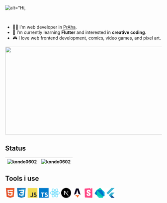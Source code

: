 <picture>
   <source srcset="https://github.com/user-attachments/assets/06730e17-70e4-421a-b967-0ccc35cf626b" media="(prefers-color-scheme: dark)"> 
   <img src="https://github.com/user-attachments/assets/b74d9257-476f-4dea-93b2-4e712de1021d" alt=alt="Hi, I'm Shun Kondo">
</picture>
 
 &nbsp;
 
  - 👨‍💻  I’m web developer in [PrAha](https://www.praha-inc.com/).
  - 📝  I’m currently learning **Flutter** and interested in **creative coding**.
  - 🎮  I love web frontend development, comics, video games, and pixel art. 

<img src="https://github.com/user-attachments/assets/8900c229-af20-4910-87d7-fc3614cc7bdc" width="846" height="282" alt="" />
  
  ## Status
  | <img src="https://github-readme-stats.vercel.app/api?username=kondo0602&show_icons=true&theme=vue" alt="kondo0602" />  | <img src="https://github-readme-stats.vercel.app/api/top-langs/?username=kondo0602&layout=compact&hide=html&theme=vue" alt="kondo0602" /> |
  | ------------- | ------------- |
 
   ## Tools i use
  <p align="left">
    <img src="https://raw.githubusercontent.com/devicons/devicon/master/icons/html5/html5-original.svg" alt="html5" width="32" height="32"/>
    <img src="https://raw.githubusercontent.com/devicons/devicon/master/icons/css3/css3-original.svg" alt="css3" width="32" height="32"/>
    <img src="https://raw.githubusercontent.com/devicons/devicon/master/icons/javascript/javascript-original.svg" alt="javascript" width="32" height="32"/>
    <img src="https://raw.githubusercontent.com/devicons/devicon/master/icons/typescript/typescript-original.svg" alt="typescript" width="32" height="32"/>
    <img src="https://raw.githubusercontent.com/devicons/devicon/master/icons/react/react-original.svg" alt="react" width="32" height="32"/>
    <img src="https://raw.githubusercontent.com/devicons/devicon/master/icons/nextjs/nextjs-original.svg" alt="nextjs" width="32" height="32"/>
    <img src="https://raw.githubusercontent.com/devicons/devicon/master/icons/astro/astro-original.svg" alt="astro" width="32" height="32"/>
    <img src="https://raw.githubusercontent.com/devicons/devicon/master/icons/storybook/storybook-original.svg" alt="storybook" width="32" height="32"/>
    <img src="https://raw.githubusercontent.com/devicons/devicon/master/icons/dart/dart-original.svg" alt="dart" width="32" height="32"/>
    <img src="https://raw.githubusercontent.com/devicons/devicon/master/icons/flutter/flutter-original.svg" alt="dart" width="32" height="32"/>
  </p>
  
  <!-- ![](https://github.com/user-attachments/assets/b74d9257-476f-4dea-93b2-4e712de1021d) -->
  <!-- ![](https://github.com/user-attachments/assets/06730e17-70e4-421a-b967-0ccc35cf626b) -->
   <!-- ![]([https://github.com/user-attachments/assets/06730e17-70e4-421a-b967-0ccc35cf626b](https://github.com/user-attachments/assets/cf0ef6dc-ff37-4e38-b245-b9195a297f97) -->
